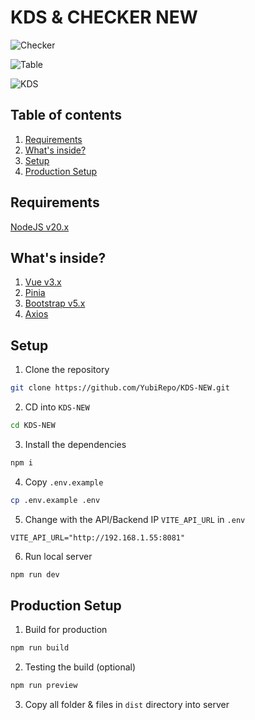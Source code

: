 # KDS & CHECKER NEW

![Checker](https://github.com/user-attachments/assets/b571da47-ca11-4c5c-b2ba-2e1808c7404b)

![Table](https://github.com/user-attachments/assets/7a6da9a2-3cfe-48d8-9077-101540161592)

![KDS](https://github.com/user-attachments/assets/a6430fd4-da92-4363-91f4-a185b76696e6)


## Table of contents
1. [Requirements](#requirements)
2. [What's inside?](#what-inside) 
3. [Setup](#setup)
4. [Production Setup](#production-setup)

## Requirements

[NodeJS v20.x](https://nodejs.org/en)

<h2 id="what-inside">What's inside?</h2>

1. [Vue v3.x](https://vuejs.org/)
2. [Pinia](https://pinia.vuejs.org/)
3. [Bootstrap v5.x](https://getbootstrap.com/docs/5.0/getting-started/introduction/)
4. [Axios](https://axios-http.com/docs/intro)

## Setup
1. Clone the repository

  ```sh
  git clone https://github.com/YubiRepo/KDS-NEW.git
  ```
2. CD into `KDS-NEW`
 
  ```sh
  cd KDS-NEW
  ```

3. Install the dependencies

  ```sh
  npm i
  ```

4. Copy `.env.example`

  ```sh
  cp .env.example .env
  ```

5. Change with the API/Backend IP `VITE_API_URL` in `.env`

  ```env
  VITE_API_URL="http://192.168.1.55:8081"
  ```

6. Run local server

  ```sh
  npm run dev
  ```
   
<h2 id="production-setup">Production Setup</h2>

1. Build for production

```sh
npm run build
```

2. Testing the build (optional)
```sh
npm run preview
```

3. Copy all folder & files in `dist` directory into server

